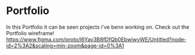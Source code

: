 # Portfolio
In this Portfolio it can be seen projects i've benn working on.
Check out the Portfolio wireframe! https://www.figma.com/proto/l6Yay3B8fDfQb0EbwiwyWE/Untitled?node-id=2%3A2&scaling=min-zoom&page-id=0%3A1

